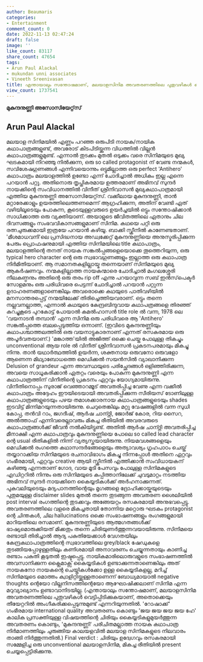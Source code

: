 ```yaml
---
author: Beaumaris
categories:
- Entertainment
comment_count: 0
date: 2022-11-13 02:47:24
draft: false
image: ''
like_count: 83117
share_count: 47654
tags:
- Arun Paul Alackal
- mukundan unni associates
- Vineeth Sreenivasan
title: എന്തായാലും സന്തോഷമാണ്, മലയാളസിനിമ അവതരണത്തിലെ പുതുവഴികൾ വെട്ടിപ്പിടിക്കുകയാണ്
view_count: 1737541
---
```


**മുകുന്ദനുണ്ണി അസോസിയേറ്റ്‌സ്**

## **Arun Paul Alackal**

മലയാള സിനിമയിൽ എണ്ണം പറഞ്ഞ ഒരുപിടി നായക/നായിക കഥാപാത്രങ്ങളുണ്ട്, അവരോട് കിടപിടിയ്ക്കുന്ന വിധത്തിൽ വില്ലൻ കഥാപാത്രങ്ങളുമുണ്ട്. എന്നാൽ തുടക്കം മുതൽ ഒടുക്കം വരെ സിനിമയുടെ മുഖ്യ ഘടകമായി നിറഞ്ഞു നിൽക്കുന്ന, ഒരു so called protagonist ന് വേണ്ട നന്മകൾ, സവിശേഷഗുണങ്ങൾ എന്നിവയൊന്നും ഒട്ടുമില്ലാത്ത ഒരു perfect 'Antihero' കഥാപാത്രം മലയാളത്തിൽ ഉണ്ടോ എന്ന് ചോദിച്ചാൽ അധികം ഇല്ല എന്നെ പറയാൻ പറ്റൂ. അതിനൊരു തൃപ്തികരമായ ഉത്തരമാണ് അഭിനവ് സുന്ദർ നായക്കിന്റെ സംവിധാനത്തിൽ വിനീത് ശ്രീനിവാസൻ മുഖ്യകഥാപാത്രമായി എത്തിയ മുകുന്ദനുണ്ണി അസോസിയേറ്റ്‌സ്. വക്കീലായ മുകുന്ദനുണ്ണി, താൻ മറ്റാരേക്കാളും ഉയരത്തിലെത്തണമെന്ന് ആഗ്രഹിക്കുന്ന, അതിന് വേണ്ടി ഏത് വഴിയിലൂടെയും പോകുന്ന, കൂടെയുള്ളവരുടെ ഉയർച്ചയിൽ ഒട്ടും സന്തോഷിക്കാൻ സാധിക്കാത്ത ഒരു വ്യക്തിയാണ്. അയാളുടെ ജീവിതത്തിലെ ഏതാനും ചില ദിവസങ്ങളും സംഭവവികാസങ്ങളുമാണ് സിനിമ. കഥയെ പറ്റി ഒരു രത്നചുരുക്കമായി ഇത്രയേ പറയാൻ കഴിയൂ. ബാക്കി സ്ക്രീനിൽ കാണേണ്ടതാണ്. 'മീശമാധവനി'ലെ പ്രസിദ്ധനായ അഡ്വക്കേറ്റ് മുകുന്ദനുണ്ണിയെ അനുസ്മരിപ്പിക്കുന്ന പേരും പ്രൊഫഷനുമായി എത്തിയ സിനിമയിലെ title കഥാപാത്രം, മലയാളത്തിന്റെ തനത് നായക സങ്കൽപ്പങ്ങളെയൊക്കെ തൂത്തെറിയുന്ന, ഒരു typical hero character ന്റെ ഒരു സ്വഭാവഗുണങ്ങളും ഇല്ലാത്ത ഒരു കഥാപാത്ര നിർമിതിയാണ്. ആ സമാനതകളില്ലായ്മ തന്നെയാണ് സിനിമയുടെ മുഖ്യ ആകർഷണവും. നന്മകളില്ലാത്ത നായകന്മാരെ ചോദിച്ചാൽ മംഗലശ്ശേരി നീലകണ്ഠനും അതിന്റെ ഒരു തരം rip off എന്നു പറയാവുന്ന സബ് ഇൻസ്‌പെക്ടർ സോളമനും ഒരു പരിധിവരെ പെട്ടന്ന് ചോദിച്ചാൽ പറയാൻ പറ്റുന്ന ഉദാഹരണങ്ങളാണെങ്കിലും അവരൊക്കെ കഥയുടെ പാതിവഴിയിൽ മനസാന്തരപ്പെട്ട് നന്മയിലേക്ക് തിരിച്ചെത്തിയവരാണ്. ഒട്ടും തന്നെ നല്ലവനല്ലാത്ത, എന്നാൽ കഥയുടെ കേന്ദ്രബിന്ദുവായ കഥാപത്രങ്ങളെ തിരഞ്ഞ് കുറച്ചുകൂടെ പുറകോട്ട് പോയാൽ കമൽഹാസൻ title role ൽ വന്ന, 1978 ലെ 'വയനാടൻ തമ്പാൻ' എന്ന സിനിമ ഒരു പരിധിവരെ ആ 'Antihero' സങ്കൽപ്പത്തെ ബലപ്പെടുത്തിയ ഒന്നാണ്. (ഇവിടെ മുകുന്ദനുണ്ണിയും കഥാപശ്ചാത്തലത്തിൽ ഒരു വയനാട്ടുകാരനാണ് എന്നത് രസകരമായ ഒരു അപൂർവതയാണ്.) 'മങ്കാത്ത'യിൽ അജിത്ത് ഒക്കെ ചെയ്ത പോലുള്ള തികച്ചും unconventional ആയ role ൽ വിനീത് ശ്രീനിവാസൻ പ്രകടനപരമായും മികച്ചു നിന്നു. താൻ യഥാർത്ഥത്തിൽ ഉയർന്ന, ശക്തനായ ഒരുവനോ ഒരുവളോ ആണെന്ന മിഥ്യാബോധത്തെ മെഡിക്കൽ സയൻസിൽ വ്യാഖാനിക്കുന്ന Delusion of grandeur എന്ന അവസ്ഥയുടെ പരിച്ഛേദങ്ങൾ ഒളിഞ്ഞിരിക്കുന്ന, അവയെ സാധൂകരിക്കാൻ ഏതറ്റം വരെയും പോകുന്ന മുകുന്ദനുണ്ണി എന്ന കഥാപാത്രത്തിന് വിനീതിന്റെ പ്രകടനം ഏറ്റവും യോഗ്യമായിരുന്നു. വിനീതിനൊപ്പം സുരാജ് വെഞ്ഞാറമ്മൂട് അവതരിപ്പിച്ച വേണു എന്ന വക്കീൽ കഥാപാത്രം അദ്ദേഹം ഈയിടെയായി അവതരിപ്പിക്കുന്ന സീരിയസ് ടോണിലുള്ള കഥാപാത്രങ്ങളുടെയും പഴയ തമാശക്കാരനായ കഥാപാത്രങ്ങളുടെയും shades ഇടവിട്ട് മിന്നിമറയുന്നതായിരുന്നു. ചെറുതെങ്കിലും മറ്റു വേഷങ്ങളിൽ വന്ന സുധി കോപ്പ, തൻവി റാം, ജഗദീഷ്, ആർഷ ചാന്ദ്നി, ജോർജ് കോര, റിയ സൈറ, അൽത്താഫ് എന്നിവരെല്ലാവരും മികച്ച രീതിയിൽ അവരവരുടെ കഥാപാത്രങ്ങൾക്ക് ജീവൻ നൽകിയിട്ടുണ്ട്. അതിൽ ആർഷ ചാന്ദ്നി അവതരിപ്പിച്ച മീനാക്ഷി എന്ന കഥാപാത്രവും മുകുന്ദനുണ്ണിയെ പോലെ so called lead character ന്റെ usual രീതികളിൽ നിന്ന് വ്യത്യസ്തയായിരുന്നു. നിയമവശങ്ങളെയും മെഡിക്കൽ രംഗത്തെ കഥാസന്ദർഭങ്ങളെയും അത്യാവശ്യം ഗൃഹപാഠം ചെയ്ത് തയ്യാറാക്കിയ സിനിമയുടെ രചനാവിഭാഗം മികച്ചു നിന്നപ്പോൾ അതിനെ ഏറ്റവും ഗംഭീരമായി, ഏറ്റവും creative ആയി സ്ക്രീനിൽ എത്തിക്കാൻ സംവിധായകന് കഴിഞ്ഞു എന്നതാണ് ഗോദ, വായ മൂടി പേസവും പോലുള്ള സിനിമകളുടെ എഡിറ്ററിൽ നിന്നും ഒരു സിനിമയുടെ കപ്പിത്താനിലേക്ക് ചുവടുമാറ്റം നടത്തിയ അഭിനവ് സുന്ദർ നായക്കിനെ കൈയ്യടികൾക്ക് അർഹനാക്കുന്നത്. പുകവലിയുടെയും മദ്യപാനത്തിന്റെയും മൃഗങ്ങളെ ദ്രോഹിക്കായ്കയുടെയും പുതുമയുള്ള disclaimer slides മുതൽ തന്നെ തുടങ്ങുന്ന അവതരണ ശൈലിയിൽ post interval രംഗത്തിന്റെ തുടക്കവും അങ്ങേയറ്റം രസകരമായി അനുഭവപ്പെട്ടു. അവതരണത്തിലെ വളരെ മികച്ചതായി തോന്നിയ മറ്റൊരു ഘടകം protagonist ന്റെ ചിന്തകൾ, ചില hallucinations ഒക്കെ സംഭാഷണങ്ങളും രംഗങ്ങളുമായി മാറിയതിലെ രസമാണ്. മുകുന്ദനുണ്ണിയുടെ ആത്മഗതങ്ങൾക്ക് ഭാഷ്യമൊരുക്കിയത് മിക്കതും തന്നെ ചിരിയുണർത്തുന്നവയായിരുന്നു. സിനിമയെ രണ്ടായി തിരിച്ചാൽ ആദ്യ പകുതിയേക്കാൾ വേഗതയിലും കേന്ദ്രകഥാപാത്രത്തിന്റെ സ്വഭാവത്തിലെ grey/black ഷേഡുകളെ തുടങ്ങിയപ്പോഴുള്ളതിലും കണിശമായി അനാവരണം ചെയ്യുന്നതായും കാണിച്ച രണ്ടാം പകുതി കൂടുതൽ ഇഷ്ടപ്പെട്ടു. നായികമാരിലൊരുവളുടെ സംഭാഷണത്തിൽ അവസാനിക്കുന്ന ക്ലൈമാക്സ് കൈയ്യടികൾ ഉണ്ടാക്കുന്നതാണെങ്കിലും അത് നായകനോ നായകന്റെ ചെയ്തികൾക്കോ ഉള്ള കൈയ്യടികളല്ല, മറിച്ച് സിനിമയുടെ മൊത്തം ക്വാളിറ്റിയ്ക്കുള്ളതാണെന്ന് ബോധ്യമായാൽ negative thoughts ന്റെയോ വില്ലനിസത്തിന്റെയോ ആഘോഷിക്കലാണ് സിനിമ എന്ന മറുവ്യാഖ്യാനം ഉണ്ടാവാനിടയില്ല. (എന്തായാലും സന്തോഷമാണ്, മലയാളസിനിമ അവതരണത്തിലെ പുതുവഴികൾ വെട്ടിപ്പിടിക്കുകയാണ്, അതൊക്കെയും തീയേറ്ററിൽ അംഗീകരിക്കപ്പെടുന്നുമുണ്ട് എന്നറിയുന്നതിൽ. 'റോഷാക്ക്' ഗംഭീരമായ international quality അവതരണം കൊണ്ടും 'ജയ ജയ ജയ ജയ ഹേ' കാലിക പ്രസക്തിയുള്ള വിഷയത്തിന്റെ ചിരിയും കൈയ്യടികളുമുയർത്തുന്ന അവതരണം കൊണ്ടും, 'മുകുന്ദനുണ്ണി' പരിചിതമല്ലാത്ത നായക കഥാപാത്ര നിർമാണത്തിലും ചുരുങ്ങിയ കാലയളവിൽ മലയാള സിനിമകളുടെ നിലവാരം താങ്ങി നിർത്തുന്നതിൽ.) Final verdict : ചിരിയും ഉദ്വേഗവും രസകരമായി സമ്മേളിച്ച ഒരു unconventional മലയാളസിനിമ, മികച്ച രീതിയിൽ present ചെയ്യപ്പെട്ടിരിക്കുന്നു.